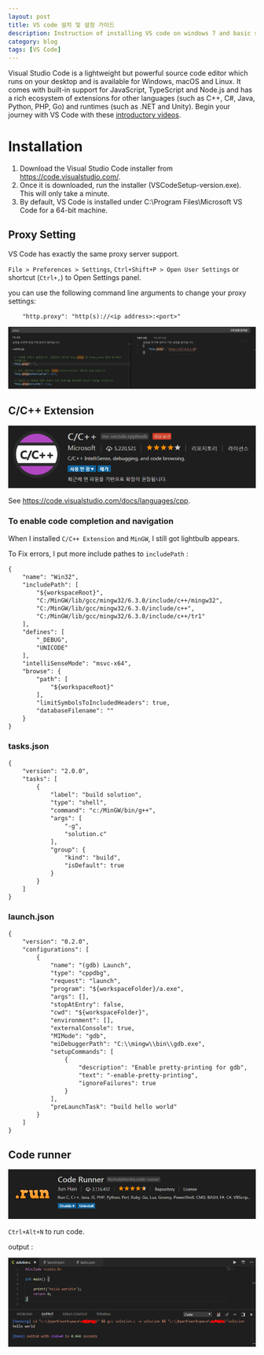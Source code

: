 ```yaml
---
layout: post
title: VS code 설치 및 설정 가이드
description: Instruction of installing VS code on windows 7 and basic settings.
category: blog
tags: [VS Code]
---
```


Visual Studio Code is a lightweight but powerful source code editor which runs on your desktop and is available for Windows, macOS and Linux. It comes with built-in support for JavaScript, TypeScript and Node.js and has a rich ecosystem of extensions for other languages (such as C++, C#, Java, Python, PHP, Go) and runtimes (such as .NET and Unity). Begin your journey with VS Code with these [introductory videos](https://code.visualstudio.com/docs/introvideos/overview).


# Installation

1. Download the Visual Studio Code installer from <https://code.visualstudio.com/>.
2. Once it is downloaded, run the installer (VSCodeSetup-version.exe). This will only take a minute.
3. By default, VS Code is installed under C:\Program Files\Microsoft VS Code for a 64-bit machine.

## Proxy Setting

VS Code has exactly the same proxy server support.

`File > Preferences > Settings`, `Ctrl+Shift+P > Open User Settings` or shortcut (`Ctrl+,`) to Open Settings panel.

you can use the following command line arguments to change your proxy settings:

```
    "http.proxy": "http(s)://<ip address>:<port>"
```

![](/images/posts/visual-studio-code/proxy-setting.PNG)




## C/C++ Extension

![](/images/posts/visual-studio-code/c-extension.png)

See <https://code.visualstudio.com/docs/languages/cpp>.


### To enable code completion and navigation

When I installed `C/C++ Extension` and `MinGW`, I still got lightbulb appears.

To Fix errors, I put more include pathes to `includePath` :
```
{
    "name": "Win32",
    "includePath": [
        "${workspaceRoot}",
        "C:/MinGW/lib/gcc/mingw32/6.3.0/include/c++/mingw32",
        "C:/MinGW/lib/gcc/mingw32/6.3.0/include/c++",
        "C:/MinGW/lib/gcc/mingw32/6.3.0/include/c++/tr1"
    ],
    "defines": [
        "_DEBUG",
        "UNICODE"
    ],
    "intelliSenseMode": "msvc-x64",
    "browse": {
        "path": [
            "${workspaceRoot}"
        ],
        "limitSymbolsToIncludedHeaders": true,
        "databaseFilename": ""
    }
}
```

### tasks.json

```
{
    "version": "2.0.0",
    "tasks": [
        {
            "label": "build solution",
            "type": "shell",
            "command": "c:/MinGW/bin/g++",
            "args": [
                "-g",
                "solution.c"
            ],
            "group": {
                "kind": "build",
                "isDefault": true
            }
        }
    ]
}
```

### launch.json
```
{
    "version": "0.2.0",
    "configurations": [
        {
            "name": "(gdb) Launch",
            "type": "cppdbg",
            "request": "launch",
            "program": "${workspaceFolder}/a.exe",
            "args": [],
            "stopAtEntry": false,
            "cwd": "${workspaceFolder}",
            "environment": [],
            "externalConsole": true,
            "MIMode": "gdb",
            "miDebuggerPath": "C:\\mingw\\bin\\gdb.exe",
            "setupCommands": [
                {
                    "description": "Enable pretty-printing for gdb",
                    "text": "-enable-pretty-printing",
                    "ignoreFailures": true
                }
            ],
            "preLaunchTask": "build hello world"
        }
    ]
}
```

## Code runner

![](/images/posts/visual-studio-code/code-runner.png)

`Ctrl+Alt+N` to run code.

output :

![output](/images/posts/visual-studio-code/output.PNG)
